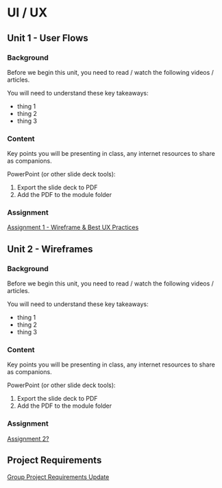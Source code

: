 # UI / UX

## Unit 1 - User Flows

### Background

Before we begin this unit, you need to read / watch the following videos / articles.

You will need to understand these key takeaways:
- thing 1
- thing 2
- thing 3

### Content

Key points you will be presenting in class, any internet resources to share as companions.

PowerPoint (or other slide deck tools):
1. Export the slide deck to PDF
2. Add the PDF to the module folder

### Assignment

[Assignment 1 - Wireframe & Best UX Practices](Assignment1.md)  

## Unit 2 - Wireframes

### Background

Before we begin this unit, you need to read / watch the following videos / articles.

You will need to understand these key takeaways:
- thing 1
- thing 2
- thing 3

### Content

Key points you will be presenting in class, any internet resources to share as companions.

PowerPoint (or other slide deck tools):
1. Export the slide deck to PDF
2. Add the PDF to the module folder

### Assignment

[Assignment 2?]()

## Project Requirements

[Group Project Requirements Update](ProjectUpdate-UIUX.md)
